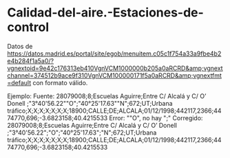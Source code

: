 # Calidad-del-aire.-Estaciones-de-control
Datos de https://datos.madrid.es/portal/site/egob/menuitem.c05c1f754a33a9fbe4b2e4b284f1a5a0/?vgnextoid=9e42c176313eb410VgnVCM1000000b205a0aRCRD&amp;vgnextchannel=374512b9ace9f310VgnVCM100000171f5a0aRCRD&amp;vgnextfmt=default con formato válido.


Ejemplo:
Fuente: 28079008;8;Escuelas Aguirre;Entre C/ Alcalá y C/ O’ Donell ;"3°40'56.22""O";"40°25'17.63""N";672;UT;Urbana tráfico;X;X;X;X;X;X;X;18900;CALLE;DE;ALCALA;01/12/1998;442117,2366;4474770,696;-3.6823158;40.4215533 
Error: ""O", no hay ";"
Corregido: 28079008;8;Escuelas Aguirre;Entre C/ Alcalá y C/ O’ Donell ;"3°40'56.22";"O";"40°25'17.63";"N";672;UT;Urbana tráfico;X;X;X;X;X;X;X;18900;CALLE;DE;ALCALA;01/12/1998;442117,2366;4474770,696;-3.6823158;40.4215533

